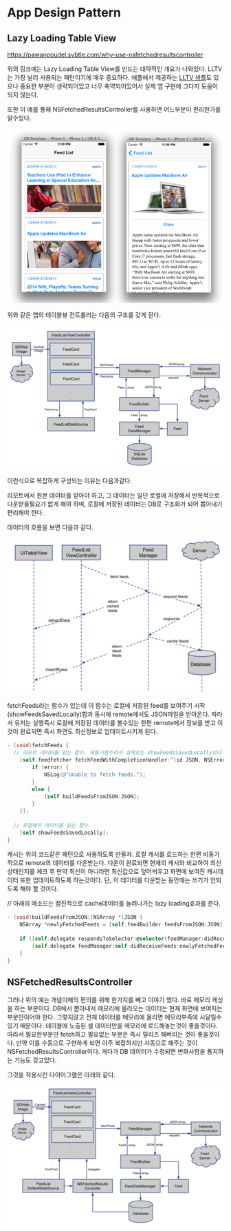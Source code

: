 # App Design Pattern



## Lazy Loading Table View

https://pawanpoudel.svbtle.com/why-use-nsfetchedresultscontroller

 위의 링크에는 Lazy Loading Table View를 만드는 대략적인 개요가 나와있다.  LLTV는 가장 널리 사용되는 패턴이기에 매우 중요하다.  애플에서 제공하는 [LLTV 샘플](https://developer.apple.com/library/content/samplecode/LazyTableImages/Introduction/Intro.html)도 있으나 중요한 부분이 생략되어있고 너무 축약되어있어서 실제 앱 구현에 그다지 도움이 되지 않는다.

또한 이 예를 통해 NSFetchedResultsController를 사용하면 어느부분이 편리한가를 알수있다.

![2017. 04. 28. 오후 02:24](./images/jd8n8tjxpblaa.png)

위와 같은 앱의 테이블뷰 컨트롤러는 다음의 구조를 갖게 된다.

![2017. 04. 28. 오후 02:22](./images/3zupxowhny2tng.png)

이런식으로 복잡하게 구성되는 이유는 다음과같다.

리모트에서 원본 데이터를 받아야 하고, 그 데이터는 일단 로컬에 저장해서 반복적으로 다운받을필요가 없게 해야 하며, 로컬에 저장된 데이터는 DB로 구조화가 되어 뽑아내기 편리해야 한다. 

데이터의 흐름을 보면 다음과 같다.

![2017. 04. 28. 오후 08:13](./images/mqqan3ebrcji2w.png)

fetchFeeds라는 함수가 있는데 이 함수는 로컬에 저장된 feed를 보여주기 시작(showFeedsSavedLocally)함과 동시에 remote에서도 JSON파일을 받아온다. 따라서 유저는 실행즉시 로컬에 저장된 데이터를 볼수있는 한편 remote에서 정보를 받고 이것이 완료되면 즉시 화면도 최신정보로 업데이트시키게 된다.  

```objective-c
- (void)fetchFeeds {
  // 리모트 데이터를 읽는 함수. 비동기함수라서 실제로는 showFeedsSavedLocally보다 늦게 실행됨.
    [self.feedFetcher fetchFeedWithCompletionHandler:^(id JSON, NSError *error) {
        if (error) {
            NSLog(@"Unable to fetch feeds.");
        }
        else {
            [self buildFeedsFromJSON:JSON];
        }
    }];
  
  // 로컬에서 데이터를 읽는 함수.
    [self showFeedsSavedLocally];
}
```



캐시는 위의 코드같은 패턴으로 사용하도록 만들자.
로컬 캐시를 로드하는 한편 비동기적으로 remote의 데이터를 다운받는다. 다운이 완료되면 현재의 캐시와 비교하여 최신상태인지를 체크 후 만약 최신이 아니라면 최신값으로 덮어씌우고 화면에 보여진 캐시데이터 또한 업데이트하도록 하는것이다. 단, 이 데이터를 다운받는 동안에는 쓰기가 안되도록 해야 할 것이다.  

// 아래의 메소드는 점진적으로 cache데이터를 늘려나가는 lazy loading효과를 준다.

```objective-c
- (void)buildFeedsFromJSON:(NSArray *)JSON {
    NSArray *newlyFetchedFeeds = [self.feedBuilder feedsFromJSON:JSON];
    
    if ([self.delegate respondsToSelector:@selector(feedManager:didReceiveFeeds:)]) {
        [self.delegate feedManager:self didReceiveFeeds:newlyFetchedFeeds];
    }
}
```



## NSFetchedResultsController

그러나 위의 예는 개념이해의 편의를 위해 한가지를 빼고 이야기 했다. 바로 메모리 캐싱을 하는 부분이다.  DB에서 뽑아내서 메모리에 올라오는 데이터는 현재 화면에 보여지는 부분만이어야 한다. 그렇지않고 전체 데이터를 메모리에 올리면 메모리부족에 시달릴수 있기 때문이다. 테이블에 노출된 셀 데이터만을 메모리에 로드해놓는것이 좋을것이다. 따라서 필요한부분만 fetch하고 필요없는 부분은 즉시 릴리즈 해버리는 것이 좋을것이다. 만약 이를 수동으로 구현하게 되면 아주 복잡하지만 자동으로 해주는 것이 NSFetchedResultsController이다. 게다가 DB 데이터가 수정되면 변화사항을 통지하는 기능도 갖고있다. 

그것을 적용시킨 다이어그램은 아래와 같다.

![2017. 04. 30. 오후 07:55](./images/s5hnxde26utyw.png)

